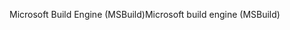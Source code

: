 <span data-ttu-id="1932b-101">Microsoft Build Engine (MSBuild)</span><span class="sxs-lookup"><span data-stu-id="1932b-101">Microsoft build engine (MSBuild)</span></span>